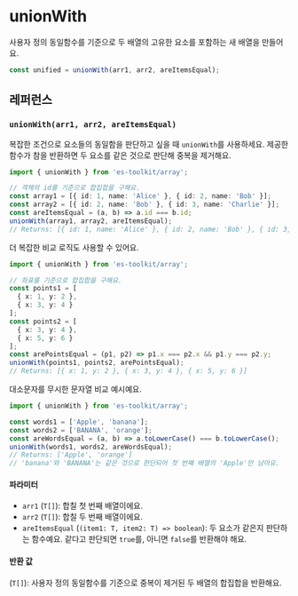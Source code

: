 # unionWith

사용자 정의 동일함수를 기준으로 두 배열의 고유한 요소를 포함하는 새 배열을 만들어요.

```typescript
const unified = unionWith(arr1, arr2, areItemsEqual);
```

## 레퍼런스

### `unionWith(arr1, arr2, areItemsEqual)`

복잡한 조건으로 요소들의 동일함을 판단하고 싶을 때 `unionWith`를 사용하세요. 제공한 함수가 참을 반환하면 두 요소를 같은 것으로 판단해 중복을 제거해요.

```typescript
import { unionWith } from 'es-toolkit/array';

// 객체의 id를 기준으로 합집합을 구해요.
const array1 = [{ id: 1, name: 'Alice' }, { id: 2, name: 'Bob' }];
const array2 = [{ id: 2, name: 'Bob' }, { id: 3, name: 'Charlie' }];
const areItemsEqual = (a, b) => a.id === b.id;
unionWith(array1, array2, areItemsEqual);
// Returns: [{ id: 1, name: 'Alice' }, { id: 2, name: 'Bob' }, { id: 3, name: 'Charlie' }]
```

더 복잡한 비교 로직도 사용할 수 있어요.

```typescript
import { unionWith } from 'es-toolkit/array';

// 좌표를 기준으로 합집합을 구해요.
const points1 = [
  { x: 1, y: 2 },
  { x: 3, y: 4 }
];
const points2 = [
  { x: 3, y: 4 },
  { x: 5, y: 6 }
];
const arePointsEqual = (p1, p2) => p1.x === p2.x && p1.y === p2.y;
unionWith(points1, points2, arePointsEqual);
// Returns: [{ x: 1, y: 2 }, { x: 3, y: 4 }, { x: 5, y: 6 }]
```

대소문자를 무시한 문자열 비교 예시예요.

```typescript
import { unionWith } from 'es-toolkit/array';

const words1 = ['Apple', 'banana'];
const words2 = ['BANANA', 'orange'];
const areWordsEqual = (a, b) => a.toLowerCase() === b.toLowerCase();
unionWith(words1, words2, areWordsEqual);
// Returns: ['Apple', 'orange']
// 'banana'와 'BANANA'는 같은 것으로 판단되어 첫 번째 배열의 'Apple'만 남아요.
```

#### 파라미터

- `arr1` (`T[]`): 합칠 첫 번째 배열이에요.
- `arr2` (`T[]`): 합칠 두 번째 배열이에요.
- `areItemsEqual` (`(item1: T, item2: T) => boolean`): 두 요소가 같은지 판단하는 함수예요. 같다고 판단되면 `true`를, 아니면 `false`를 반환해야 해요.

#### 반환 값

(`T[]`): 사용자 정의 동일함수를 기준으로 중복이 제거된 두 배열의 합집합을 반환해요.
